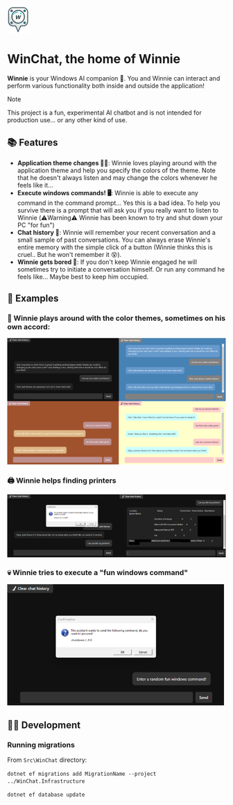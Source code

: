 <img src="Examples/WinChat.png" alt="drawing" width="50"/>

# WinChat, the home of Winnie

**Winnie** is your Windows AI companion 🤖. You and Winnie can interact and perform various functionality both inside and outside the application!

> [!NOTE] 
> This project is a fun, experimental AI chatbot and is not intended for production use... or any other kind of use. 

## 📚 Features
- **Application theme changes 👨‍🎨**: Winnie loves playing around with the application theme and help you specify the colors of the theme. Note that he doesn't always listen and may change the colors whenever he feels like it...
- **Execute windows commands! 🖥️**: Winnie is able to execute any command in the command prompt... Yes this is a bad idea. To help you survive there is a prompt that will ask you if you really want to listen to Winnie (⚠️Warning⚠️ Winnie has been known to try and shut down your PC "for fun")
- **Chat history 📝**: Winnie will remember your recent conversation and a small sample of past conversations. You can always erase Winnie's entire memory with the simple click of a button (Winnie thinks this is cruel.. But he won't remember it 😵).
- **Winnie gets bored 🥱**: If you don't keep Winnie engaged he will sometimes try to initiate a conversation himself. Or run any command he feels like... Maybe best to keep him occupied.

## 📃 Examples

### 🌈 Winnie plays around with the color themes, sometimes on his own accord:

<img src="Examples/Themes.png" alt="drawing" width="1000"/>

### 🖨️ Winnie helps finding printers

<img src="Examples/Printers.png" alt="drawing" width="1000"/>

### 💀 Winnie tries to execute a "fun windows command"

<img src="Examples/Fun.png" alt="drawing" width="500"/>

## 👨‍💻 Development

### Running migrations

From `Src\WinChat` directory:

`dotnet ef migrations add MigrationName --project ../WinChat.Infrastructure`

`dotnet ef database update`
